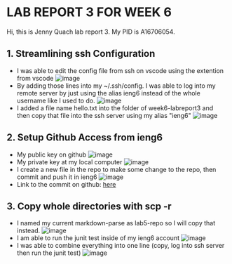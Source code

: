 # LAB REPORT 3 FOR WEEK 6

Hi, this is Jenny Quach lab report 3. My PID is A16706054. 

## 1. Streamlining ssh Configuration
- I was able to edit the config file from ssh on vscode using the extention from vscode
![image](/images/img1-1.png)
- By adding those lines into my ~/.ssh/config. I was able to log into my remote server by just using the alias ieng6 instead of the whole username like I used to do. 
![image](/images/img1-2.png)
- I added a file name hello.txt into the folder of week6-labreport3 and then copy that file into the ssh server using my alias "ieng6" 
![image](/images/img1-3.png)

## 2. Setup Github Access from ieng6
- My public key on github
![image](/images/img2-1.png)
- My private key at my local computer
![image](/images/img2-2.png)
- I create a new file in the repo to make some change to the repo, then commit and push it in ieng6
![image](/images/img2-3.png)
- Link to the commit on github: [here](https://github.com/hoatuyet423/cse15l-lab-reports/commit/9c78067287d6a340a890fc0fe3a3bcc37cf39869)

## 3. Copy whole directories with scp -r
- I named my current markdown-parse as lab5-repo so I will copy that instead. 
![image](/images/img3-1.png)
- I am able to run the junit test inside of my ieng6 account
![image](/images/img3-2.png)
- I was able to combine everything into one line (copy, log into ssh server then run the junit test)
![image](/images/img3-3.png)
